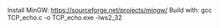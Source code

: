 Install MinGW: https://sourceforge.net/projects/mingw/
Build with: gcc TCP_echo.c -o TCP_echo.exe -lws2_32
